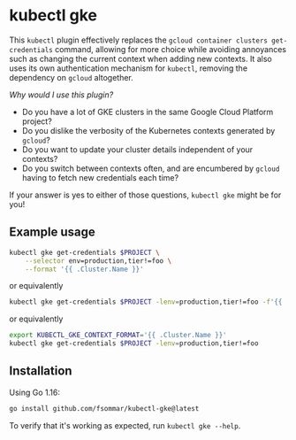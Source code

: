 # kubectl gke

This `kubectl` plugin effectively replaces the `gcloud container clusters get-credentials` command, allowing for more
choice while avoiding annoyances such as changing the current context when adding new contexts. It also uses its own
authentication mechanism for `kubectl`, removing the dependency on `gcloud` altogether.

_Why would I use this plugin?_

* Do you have a lot of GKE clusters in the same Google Cloud Platform project?
* Do you dislike the verbosity of the Kubernetes contexts generated by `gcloud`?
* Do you want to update your cluster details independent of your contexts?
* Do you switch between contexts often, and are encumbered by `gcloud` having to fetch new credentials each time?

If your answer is yes to either of those questions, `kubectl gke` might be for you!

## Example usage

```sh
kubectl gke get-credentials $PROJECT \
    --selector env=production,tier!=foo \
    --format '{{ .Cluster.Name }}'
```

or equivalently

```sh
kubectl gke get-credentials $PROJECT -lenv=production,tier!=foo -f'{{ .Cluster.Name }}'
```

or equivalently

```sh
export KUBECTL_GKE_CONTEXT_FORMAT='{{ .Cluster.Name }}'
kubectl gke get-credentials $PROJECT -lenv=production,tier!=foo
```

## Installation

Using Go 1.16:

```sh
go install github.com/fsommar/kubectl-gke@latest
```

To verify that it's working as expected, run `kubectl gke --help`.
